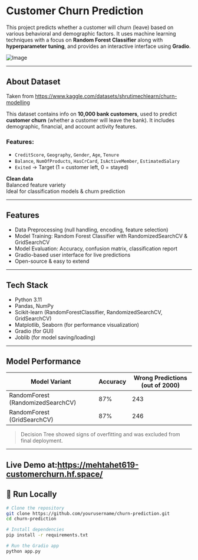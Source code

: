 #  Customer Churn Prediction

This project predicts whether a customer will churn (leave) based on various behavioral and demographic factors. It uses machine learning techniques with a focus on **Random Forest Classifier** along with **hyperparameter tuning**, and provides an interactive interface using **Gradio**.

![Image](https://github.com/user-attachments/assets/f5bbf261-7bd8-4c74-8a03-b593d4303e9c)

---
## About Dataset

Taken from https://www.kaggle.com/datasets/shrutimechlearn/churn-modelling

This dataset contains info on **10,000 bank customers**, used to predict **customer churn** (whether a customer will leave the bank). It includes demographic, financial, and account activity features.

### Features:
- `CreditScore`, `Geography`, `Gender`, `Age`, `Tenure`
- `Balance`, `NumOfProducts`, `HasCrCard`, `IsActiveMember`, `EstimatedSalary`
- `Exited` → Target (1 = customer left, 0 = stayed)

 **Clean data**  
 Balanced feature variety  
 Ideal for classification models & churn prediction

---

##  Features

-  Data Preprocessing (null handling, encoding, feature selection)
-  Model Training: Random Forest Classifier with RandomizedSearchCV & GridSearchCV
-  Model Evaluation: Accuracy, confusion matrix, classification report
-  Gradio-based user interface for live predictions
-  Open-source & easy to extend

---

##  Tech Stack

- Python 3.11
- Pandas, NumPy
- Scikit-learn (RandomForestClassifier, RandomizedSearchCV, GridSearchCV)
- Matplotlib, Seaborn (for performance visualization)
- Gradio (for GUI)
- Joblib (for model saving/loading)

---

##  Model Performance

| Model Variant        | Accuracy | Wrong Predictions (out of 2000) |
|----------------------|----------|-------------------------------|
| RandomForest (RandomizedSearchCV) | 87%      | 243                          |
| RandomForest (GridSearchCV)       | 87%      | 246                          |

> Decision Tree showed signs of overfitting and was excluded from final deployment.

---

## Live Demo at:https://mehtahet619-customerchurn.hf.space/

## 🚀 Run Locally

```bash
# Clone the repository
git clone https://github.com/yourusername/churn-prediction.git
cd churn-prediction

# Install dependencies
pip install -r requirements.txt

# Run the Gradio app
python app.py




